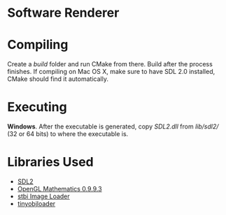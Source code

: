 # Software Renderer

# Compiling

Create a *build* folder and run CMake from there. Build after the process finishes. If compiling on Mac OS X, make sure to have SDL 2.0 installed, CMake should find it automatically.

# Executing

**Windows**. After the executable is generated, copy *SDL2.dll* from *lib/sdl2/* (32 or 64 bits) to where the executable is.

# Libraries Used

- [SDL2](https://www.libsdl.org/)
- [OpenGL Mathematics 0.9.9.3](https://glm.g-truc.net/0.9.9/index.html)
- [stbi Image Loader](https://github.com/nothings/stb)
- [tinyobjloader](https://github.com/syoyo/tinyobjloader)